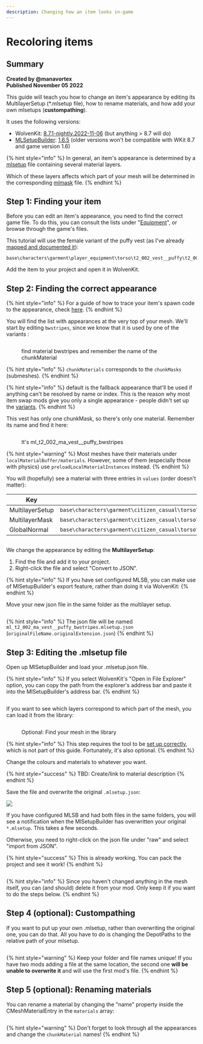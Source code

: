 ```yaml
---
description: Changing how an item looks in-game
---
```


# Recoloring items

## Summary <a href="#summary" id="summary"></a>

**Created by @manavortex**\
**Published November 05 2022**

This guide will teach you how to change an item's appearance by editing its MultilayerSetup (\*.mlsetup file), how to rename materials, and how add your own mlsetups (**custompathing**).

It uses the following versions:

* WolvenKit: [8.7.1-nightly.2022-11-06](https://github.com/WolvenKit/WolvenKit/compare/8.7.1-nightly.2022-11-05...8.7.1-nightly.2022-11-06) (but anything > 8.7 will do)
* [MLSetupBuilder](../../modding-know-how/modding-tools/mlsetup-builder.md): [1.6.5](https://github.com/Neurolinked/MlsetupBuilder) (older versions won't be compatible with WKit 8.7 and game version 1.6)

{% hint style="info" %}
In general, an item's appearance is determined by a [mlsetup](../../developers/shaders/multilayered.md#what-is-the-mlsetup) file containing several material layers.&#x20;

Which of these layers affects which part of your mesh will be determined in the corresponding [mlmask](../../developers/shaders/multilayered.md#what-is-the-mlmask) file.
{% endhint %}

## **Step 1: Finding your item**

Before you can edit an item's appearance, you need to find the correct game file. To do this, you can consult the lists under "[Equipment](../../modding-know-how/references-lists-and-overviews/equipment/)", or browse through the game's files.

This tutorial will use the female variant of the puffy vest (as I've already [mapped and documented it](../../modding-know-how/references-lists-and-overviews/equipment/variants-and-appearances.md#reinforced-puffer-vest-4-variants)):

```
base\characters\garment\player_equipment\torso\t2_002_vest__puffy\t2_002_pwa_vest__puffy.mesh
```

Add the item to your project and open it in WolvenKit.

## Step 2: Finding the correct appearance

{% hint style="info" %}
For a guide of how to trace your item's spawn code to the appearance, check [here](../../modding-know-how/references-lists-and-overviews/from-spawn-code-to-item.md).
{% endhint %}

You will find the list with appearances at the very top of your mesh. We'll start by editing `bwstripes`, since we know that it is used by one of the variants :

<figure><img src="../../.gitbook/assets/image (25).png" alt=""><figcaption><p>find material bwstripes and remember the name of the chunkMaterial</p></figcaption></figure>

{% hint style="info" %}
`chunkMaterials` corresponds to the `chunkMasks` (submeshes).&#x20;
{% endhint %}

{% hint style="info" %}
default is the fallback appearance that'll be used if anything can't be resolved by name or index. This is the reason why most item swap mods give you only a single appearance - people didn't set up the [variants](replace-a-player-item-with-an-npc-item.md).
{% endhint %}

This vest has only one chunkMask, so there's only one material. Remember its name and find it here:

<figure><img src="../../.gitbook/assets/image (3).png" alt=""><figcaption><p>It's ml_t2_002_ma_vest__puffy_bwstripes</p></figcaption></figure>

{% hint style="warning" %}
Most meshes have their materials under `localMaterialBuffer/materials`. However, some of them (especially those with physics) use `preloadLocalMaterialInstances` instead.
{% endhint %}

You will (hopefully) see a material with three entries in `values` (order doesn't matter):

| Key             | Value (DepotPath)                                                                                                     |
| --------------- | --------------------------------------------------------------------------------------------------------------------- |
| MultilayerSetup | `base\characters\garment\citizen_casual\torso\t2_002_vest__puffy\textures\ml_t2_002_ma_vest__puffy_bwstripes.mlsetup` |
| MultilayerMask  | `base\characters\garment\citizen_casual\torso\t2_002_vest__puffy\textures\ml_t2_002_ma_vest__puffy_default.mlmask`    |
| GlobalNormal    | `base\characters\garment\citizen_casual\torso\t2_002_vest__puffy\textures\t2_002_ma_vest__puffy_n01.xbm`              |

<figure><img src="../../.gitbook/assets/image (14).png" alt=""><figcaption></figcaption></figure>

We change the appearance by editing the **MultilayerSetup**:

1. Find the file and add it to your project.
2. Right-click the file and select "Convert to JSON".

{% hint style="info" %}
If you have set configured MLSB, you can make use of MlSetupBuilder's export feature, rather than doing it via WolvenKit:
{% endhint %}

Move your new json file in the same folder as the multilayer setup.&#x20;

<figure><img src="../../.gitbook/assets/image (22).png" alt=""><figcaption></figcaption></figure>



{% hint style="info" %}
The json file will be named `ml_t2_002_ma_vest__puffy_bwstripes.mlsetup.json` (`originalFileName.originalExtension.json`)&#x20;
{% endhint %}

## Step 3: Editing the .mlsetup file

Open up MlSetupBuilder and load your .mlsetup.json file.

{% hint style="info" %}
If you select WolvenKit's "Open in File Explorer" option, you can copy the path from the explorer's address bar and paste it into the MlSetupBuilder's address bar.
{% endhint %}

<figure><img src="../../.gitbook/assets/image (18).png" alt=""><figcaption></figcaption></figure>

If you want to see which layers correspond to which part of the mesh, you can load it from the library:

<figure><img src="https://i.imgur.com/nNmwlBD.png" alt=""><figcaption><p>Optional: Find your mesh in the library</p></figcaption></figure>

{% hint style="info" %}
This step requires the tool to be [set up correctly](../../modding-know-how/modding-tools/mlsetup-builder.md), which is not part of this guide. Fortunately, it's also optional.
{% endhint %}

Change the colours and materials to whatever you want.

{% hint style="success" %}
TBD: Create/link to material description
{% endhint %}

Save the file and overwrite the original `.mlsetup.json`:

![](<../../.gitbook/assets/image (11).png>)

If you have configured MLSB and had both files in the same folders, you will see a notification when the MlSetupBuilder has overwritten your original `*.mlsetup`. This takes a few seconds.

Otherwise, you need to right-click on the json file under "raw" and select "import from JSON".

{% hint style="success" %}
This is already working. You can pack the project and see it work!
{% endhint %}

<figure><img src="../../.gitbook/assets/image (1).png" alt=""><figcaption></figcaption></figure>

{% hint style="info" %}
Since you haven't changed anything in the mesh itself, you can (and should) delete it from your mod. Only keep it if you want to do the steps below.
{% endhint %}

## Step 4 (optional): Custompathing

If you want to put up your own .mlsetup, rather than overwriting the original one, you can do that. All you have to do is changing the DepotPaths to the relative path of your mlsetup.

<figure><img src="../../.gitbook/assets/image (7).png" alt=""><figcaption></figcaption></figure>

{% hint style="warning" %}
Keep your folder and file names unique! If you have two mods adding a file at the same location, the second one **will be unable to overwrite it** and will use the first mod's file.
{% endhint %}

## Step 5 (optional): Renaming materials

You can rename a material by changing the "name" property inside the CMeshMaterialEntry in the `materials` array:&#x20;

<figure><img src="../../.gitbook/assets/image (2).png" alt=""><figcaption></figcaption></figure>

{% hint style="warning" %}
Don't forget to look through all the appearances and change the `chunkMaterial` names!
{% endhint %}

